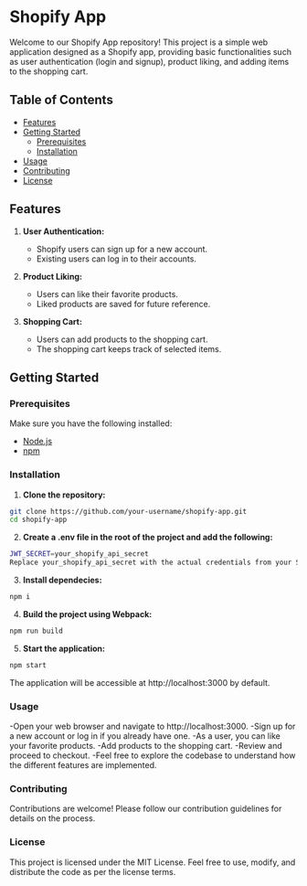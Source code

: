 # Shopify App

Welcome to our Shopify App repository! This project is a simple web application designed as a Shopify app, providing basic functionalities such as user authentication (login and signup), product liking, and adding items to the shopping cart.

## Table of Contents

- [Features](#features)
- [Getting Started](#getting-started)
  - [Prerequisites](#prerequisites)
  - [Installation](#installation)
- [Usage](#usage)
- [Contributing](#contributing)
- [License](#license)

## Features

1. **User Authentication:**
   - Shopify users can sign up for a new account.
   - Existing users can log in to their accounts.

2. **Product Liking:**
   - Users can like their favorite products.
   - Liked products are saved for future reference.

3. **Shopping Cart:**
   - Users can add products to the shopping cart.
   - The shopping cart keeps track of selected items.

## Getting Started

### Prerequisites

Make sure you have the following installed:

- [Node.js](https://nodejs.org/)
- [npm](https://www.npmjs.com/)

### Installation

1. **Clone the repository:**

  ```bash
  git clone https://github.com/your-username/shopify-app.git
  cd shopify-app
  ```
2. **Create a .env file in the root of the project and add the following:**
  ```bash
  JWT_SECRET=your_shopify_api_secret
  Replace your_shopify_api_secret with the actual credentials from your Shopify Partner account.
  ```

3. **Install dependecies:**
  ```bash
  npm i
  ```

4. **Build the project using Webpack:**
  ```bash
  npm run build
  ```

5. **Start the application:**
  ```bash
  npm start
  ```

The application will be accessible at http://localhost:3000 by default.

### Usage
-Open your web browser and navigate to http://localhost:3000.
-Sign up for a new account or log in if you already have one.
-As a user, you can like your favorite products.
-Add products to the shopping cart.
-Review and proceed to checkout.
-Feel free to explore the codebase to understand how the different features are implemented.

### Contributing
Contributions are welcome! Please follow our contribution guidelines for details on the process.

### License
This project is licensed under the MIT License. Feel free to use, modify, and distribute the code as per the license terms.
